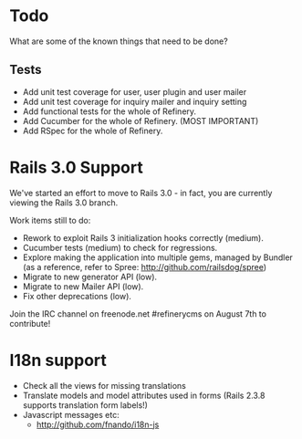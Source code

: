 # Todo

What are some of the known things that need to be done?

## Tests

* Add unit test coverage for user, user plugin and user mailer
* Add unit test coverage for inquiry mailer and inquiry setting
* Add functional tests for the whole of Refinery.
* Add Cucumber for the whole of Refinery. (MOST IMPORTANT)
* Add RSpec for the whole of Refinery.

# Rails 3.0 Support

We've started an effort to move to Rails 3.0 - in fact, you are currently
viewing the Rails 3.0 branch.

Work items still to do:

* Rework to exploit Rails 3 initialization hooks correctly (medium).
* Cucumber tests (medium) to check for regressions.
* Explore making the application into multiple gems, managed by Bundler (as a
  reference, refer to Spree: http://github.com/railsdog/spree)
* Migrate to new generator API  (low).
* Migrate to new Mailer API (low).
* Fix other deprecations (low).

Join the IRC channel on freenode.net #refinerycms on August 7th to contribute!

# I18n support

* Check all the views for missing translations
* Translate models and model attributes used in forms (Rails 2.3.8 supports translation form labels!)
* Javascript messages etc:
  - http://github.com/fnando/i18n-js
